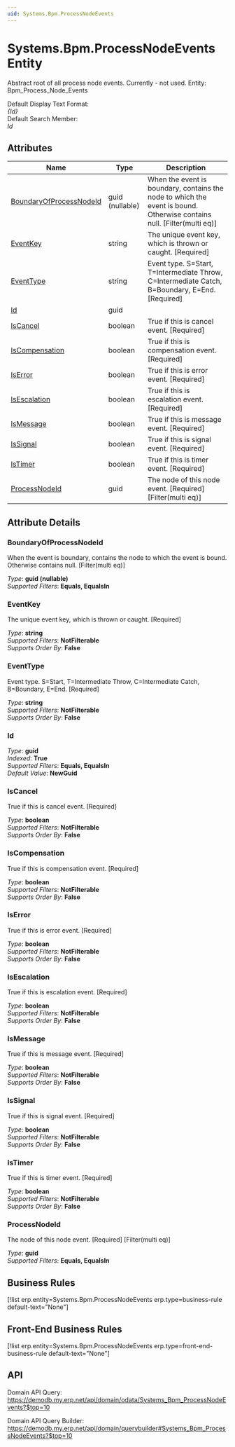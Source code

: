 ```yaml
---
uid: Systems.Bpm.ProcessNodeEvents
---
```

# Systems.Bpm.ProcessNodeEvents Entity

Abstract root of all process node events. Currently - not used. Entity: Bpm_Process_Node_Events

Default Display Text Format:  
_{Id}_  
Default Search Member:  
_Id_  

## Attributes

| Name | Type | Description |
| ---- | ---- | --- |
| [BoundaryOfProcessNodeId](Systems.Bpm.ProcessNodeEvents.md#boundaryofprocessnodeid) | guid (nullable) | When the event is boundary, contains the node to which the event is bound. Otherwise contains null. [Filter(multi eq)] 
| [EventKey](Systems.Bpm.ProcessNodeEvents.md#eventkey) | string | The unique event key, which is thrown or caught. [Required] 
| [EventType](Systems.Bpm.ProcessNodeEvents.md#eventtype) | string | Event type. S=Start, T=Intermediate Throw, C=Intermediate Catch, B=Boundary, E=End. [Required] 
| [Id](Systems.Bpm.ProcessNodeEvents.md#id) | guid |  
| [IsCancel](Systems.Bpm.ProcessNodeEvents.md#iscancel) | boolean | True if this is cancel event. [Required] 
| [IsCompensation](Systems.Bpm.ProcessNodeEvents.md#iscompensation) | boolean | True if this is compensation event. [Required] 
| [IsError](Systems.Bpm.ProcessNodeEvents.md#iserror) | boolean | True if this is error event. [Required] 
| [IsEscalation](Systems.Bpm.ProcessNodeEvents.md#isescalation) | boolean | True if this is escalation event. [Required] 
| [IsMessage](Systems.Bpm.ProcessNodeEvents.md#ismessage) | boolean | True if this is message event. [Required] 
| [IsSignal](Systems.Bpm.ProcessNodeEvents.md#issignal) | boolean | True if this is signal event. [Required] 
| [IsTimer](Systems.Bpm.ProcessNodeEvents.md#istimer) | boolean | True if this is timer event. [Required] 
| [ProcessNodeId](Systems.Bpm.ProcessNodeEvents.md#processnodeid) | guid | The node of this node event. [Required] [Filter(multi eq)] 


## Attribute Details

### BoundaryOfProcessNodeId

When the event is boundary, contains the node to which the event is bound. Otherwise contains null. [Filter(multi eq)]

_Type_: **guid (nullable)**  
_Supported Filters_: **Equals, EqualsIn**  

### EventKey

The unique event key, which is thrown or caught. [Required]

_Type_: **string**  
_Supported Filters_: **NotFilterable**  
_Supports Order By_: **False**  

### EventType

Event type. S=Start, T=Intermediate Throw, C=Intermediate Catch, B=Boundary, E=End. [Required]

_Type_: **string**  
_Supported Filters_: **NotFilterable**  
_Supports Order By_: **False**  

### Id

_Type_: **guid**  
_Indexed_: **True**  
_Supported Filters_: **Equals, EqualsIn**  
_Default Value_: **NewGuid**  

### IsCancel

True if this is cancel event. [Required]

_Type_: **boolean**  
_Supported Filters_: **NotFilterable**  
_Supports Order By_: **False**  

### IsCompensation

True if this is compensation event. [Required]

_Type_: **boolean**  
_Supported Filters_: **NotFilterable**  
_Supports Order By_: **False**  

### IsError

True if this is error event. [Required]

_Type_: **boolean**  
_Supported Filters_: **NotFilterable**  
_Supports Order By_: **False**  

### IsEscalation

True if this is escalation event. [Required]

_Type_: **boolean**  
_Supported Filters_: **NotFilterable**  
_Supports Order By_: **False**  

### IsMessage

True if this is message event. [Required]

_Type_: **boolean**  
_Supported Filters_: **NotFilterable**  
_Supports Order By_: **False**  

### IsSignal

True if this is signal event. [Required]

_Type_: **boolean**  
_Supported Filters_: **NotFilterable**  
_Supports Order By_: **False**  

### IsTimer

True if this is timer event. [Required]

_Type_: **boolean**  
_Supported Filters_: **NotFilterable**  
_Supports Order By_: **False**  

### ProcessNodeId

The node of this node event. [Required] [Filter(multi eq)]

_Type_: **guid**  
_Supported Filters_: **Equals, EqualsIn**  



## Business Rules

[!list erp.entity=Systems.Bpm.ProcessNodeEvents erp.type=business-rule default-text="None"]

## Front-End Business Rules

[!list erp.entity=Systems.Bpm.ProcessNodeEvents erp.type=front-end-business-rule default-text="None"]

## API

Domain API Query:
<https://demodb.my.erp.net/api/domain/odata/Systems_Bpm_ProcessNodeEvents?$top=10>

Domain API Query Builder:
<https://demodb.my.erp.net/api/domain/querybuilder#Systems_Bpm_ProcessNodeEvents?$top=10>

